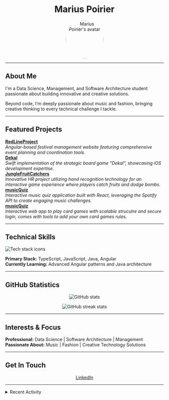 <h1 align="center">Marius Poirier</h1>

<p align="center">
  <img src="https://github.com/Marius-Poirier.png" width="120" alt="Marius Poirier's avatar" style="border-radius:50%"/>
</p>

---

## About Me

I'm a Data Science, Management, and Software Architecture student passionate about building innovative and creative solutions.

Beyond code, I'm deeply passionate about music and fashion, bringing creative thinking to every technical challenge I tackle.

---

## Featured Projects

<a href="https://github.com/Marius-Poirier/RedLineProject">
</a>
<strong><a href="https://github.com/Marius-Poirier/RedLineProject">RedLineProject</a></strong><br>
<em>Angular-based festival management website featuring comprehensive event planning and coordination tools.</em>

<br clear="left"/>

<a href="https://github.com/Marius-Poirier/Dekal">
</a>
<strong><a href="https://github.com/Marius-Poirier/Dekal">Dekal</a></strong><br>
<em>Swift implementation of the strategic board game "Dekal", showcasing iOS development expertise.</em>

<br clear="left"/>

<a href="https://github.com/Marius-Poirier/JungleFruitCatchers">
  <strong>JungleFruitCatchers</strong>
</a><br>
<em>Innovative HR project utilizing hand recognition technology for an interactive game experience where players catch fruits and dodge bombs.</em>

<br clear="left"/>

<a href="https://github.com/Marius-Poirier/musicQuiz">
  <strong>musicQuiz</strong>
</a><br>
<em>Interactive music quiz application built with React, leveraging the Spotify API to create engaging music challenges.</em>

<br clear="left"/>


<a href="https://github.com/Marius-Poirier/Projet_WEB">
  <strong>musicQuiz</strong>
</a><br>
<em>Interactive web app to play card games with scalable strucutre and secure login, comes with tools to add your own card games rules.</em>

<br clear="left"/>

---

## Technical Skills

<p align="left">
  <img src="https://skillicons.dev/icons?i=ts,js,java,angular,react,swift,python,git,docker,aws" alt="Tech stack icons" />
</p>

**Primary Stack:** TypeScript, JavaScript, Java, Angular  
**Currently Learning:** Advanced Angular patterns and Java architecture

---

## GitHub Statistics

<p align="center">
  <img src="https://github-readme-stats.vercel.app/api?username=Marius-Poirier&show_icons=true&theme=tokyonight&hide_border=true" alt="GitHub stats"/>
</p>

<p align="center">
  <img src="https://github-readme-streak-stats.herokuapp.com/?user=Marius-Poirier&theme=tokyonight&hide_border=true" alt="GitHub streak stats"/>
</p>

---

## Interests & Focus

**Professional:** Data Science | Software Architecture | Management  
**Passionate About:** Music | Fashion | Creative Technology Solutions

---

## Get In Touch

<p align="center">
  <a href="https://www.linkedin.com/in/marius-poirier-280361378/">LinkedIn</a>
</p>

---

<details>
<summary>Recent Activity</summary>

<img src="https://github-readme-activity-graph.vercel.app/graph?username=Marius-Poirier&theme=tokyo-night&hide_border=true" alt="Activity graph"/>

</details>
